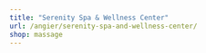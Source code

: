 ```yaml
---
title: "Serenity Spa & Wellness Center"
url: /angier/serenity-spa-and-wellness-center/
shop: massage
---
```

